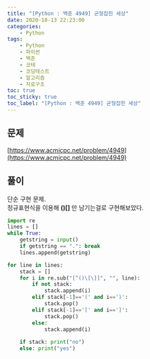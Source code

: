 ```yaml
---
title: "[Python : 백준 4949] 균형잡힌 세상"
date: 2020-10-13 22:23:00
categories:
    - Python
tags:
    - Python
    - 파이썬
    - 백준
    - 코테
    - 코딩테스트
    - 알고리즘
    - 자료구조
toc: true
toc_sticky: true
toc_label: "[Python : 백준 4949] 균형잡힌 세상"
---
```

## 문제
[https://www.acmicpc.net/problem/4949](https://www.acmicpc.net/problem/4949)

## 풀이
단순 구현 문제.  
정규표현식을 이용해 **()[]** 만 남기는걸로 구현해보았다.  

```python
import re
lines = []
while True:
    getstring = input()
    if getstring == ".": break
    lines.append(getstring)

for line in lines:
    stack = []
    for i in re.sub("[^()\[\]]", "", line):
        if not stack:
            stack.append(i)
        elif stack[-1]=='(' and i==')':
            stack.pop()
        elif stack[-1]=='[' and i==']':
            stack.pop()
        else:
            stack.append(i)
            
    if stack: print("no")
    else: print("yes")
```